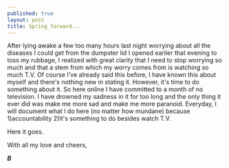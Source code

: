```yaml
---
published: true
layout: post
title: Spring forward...
---
```




After lying awake a few too many hours last night worrying about all the diseases I could get from the dumpster lid I opened earlier that evening to toss my rubbage, I realized with great clarity that I need to stop worrying so much and that a stem from which my worry comes from is watching so much T.V. Of course I've already said this before, I have known this about myself and there's nothing new in stating it. However, it's time to do something about it. So here online I have committed to a month of no television. I have drowned my sadness in it for too long and the only thing it ever did was make me more sad and make me more paranoid. Everyday, I will document what I do here (no matter how mundane) because 1)accountability 2)It's something to do besides watch T.V. 

Here it goes. 

With all my love and cheers, 

**_B_**
